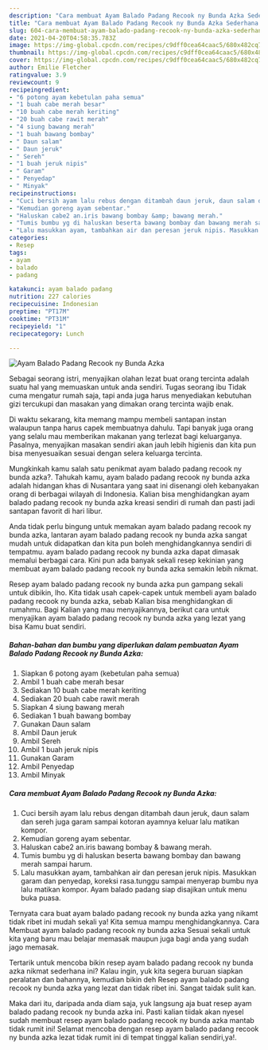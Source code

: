 ```yaml
---
description: "Cara membuat Ayam Balado Padang Recook ny Bunda Azka Sederhana Untuk Jualan"
title: "Cara membuat Ayam Balado Padang Recook ny Bunda Azka Sederhana Untuk Jualan"
slug: 604-cara-membuat-ayam-balado-padang-recook-ny-bunda-azka-sederhana-untuk-jualan
date: 2021-04-20T04:58:35.783Z
image: https://img-global.cpcdn.com/recipes/c9dff0cea64caac5/680x482cq70/ayam-balado-padang-recook-ny-bunda-azka-foto-resep-utama.jpg
thumbnail: https://img-global.cpcdn.com/recipes/c9dff0cea64caac5/680x482cq70/ayam-balado-padang-recook-ny-bunda-azka-foto-resep-utama.jpg
cover: https://img-global.cpcdn.com/recipes/c9dff0cea64caac5/680x482cq70/ayam-balado-padang-recook-ny-bunda-azka-foto-resep-utama.jpg
author: Emilie Fletcher
ratingvalue: 3.9
reviewcount: 9
recipeingredient:
- "6 potong ayam kebetulan paha semua"
- "1 buah cabe merah besar"
- "10 buah cabe merah keriting"
- "20 buah cabe rawit merah"
- "4 siung bawang merah"
- "1 buah bawang bombay"
- " Daun salam"
- " Daun jeruk"
- " Sereh"
- "1 buah jeruk nipis"
- " Garam"
- " Penyedap"
- " Minyak"
recipeinstructions:
- "Cuci bersih ayam lalu rebus dengan ditambah daun jeruk, daun salam dan sereh juga garam sampai kotoran ayamnya keluar lalu matikan kompor."
- "Kemudian goreng ayam sebentar."
- "Haluskan cabe2 an.iris bawang bombay &amp; bawang merah."
- "Tumis bumbu yg di haluskan beserta bawang bombay dan bawang merah sampai harum."
- "Lalu masukkan ayam, tambahkan air dan peresan jeruk nipis. Masukkan garam dan penyedap, koreksi rasa.tunggu sampai menyerap bumbu nya lalu matikan kompor. Ayam balado padang siap disajikan untuk menu buka puasa."
categories:
- Resep
tags:
- ayam
- balado
- padang

katakunci: ayam balado padang 
nutrition: 227 calories
recipecuisine: Indonesian
preptime: "PT17M"
cooktime: "PT31M"
recipeyield: "1"
recipecategory: Lunch

---
```



![Ayam Balado Padang Recook ny Bunda Azka](https://img-global.cpcdn.com/recipes/c9dff0cea64caac5/680x482cq70/ayam-balado-padang-recook-ny-bunda-azka-foto-resep-utama.jpg)

Sebagai seorang istri, menyajikan olahan lezat buat orang tercinta adalah suatu hal yang memuaskan untuk anda sendiri. Tugas seorang ibu Tidak cuma mengatur rumah saja, tapi anda juga harus menyediakan kebutuhan gizi tercukupi dan masakan yang dimakan orang tercinta wajib enak.

Di waktu  sekarang, kita memang mampu membeli santapan instan walaupun tanpa harus capek membuatnya dahulu. Tapi banyak juga orang yang selalu mau memberikan makanan yang terlezat bagi keluarganya. Pasalnya, menyajikan masakan sendiri akan jauh lebih higienis dan kita pun bisa menyesuaikan sesuai dengan selera keluarga tercinta. 



Mungkinkah kamu salah satu penikmat ayam balado padang recook ny bunda azka?. Tahukah kamu, ayam balado padang recook ny bunda azka adalah hidangan khas di Nusantara yang saat ini disenangi oleh kebanyakan orang di berbagai wilayah di Indonesia. Kalian bisa menghidangkan ayam balado padang recook ny bunda azka kreasi sendiri di rumah dan pasti jadi santapan favorit di hari libur.

Anda tidak perlu bingung untuk memakan ayam balado padang recook ny bunda azka, lantaran ayam balado padang recook ny bunda azka sangat mudah untuk didapatkan dan kita pun boleh menghidangkannya sendiri di tempatmu. ayam balado padang recook ny bunda azka dapat dimasak memalui berbagai cara. Kini pun ada banyak sekali resep kekinian yang membuat ayam balado padang recook ny bunda azka semakin lebih nikmat.

Resep ayam balado padang recook ny bunda azka pun gampang sekali untuk dibikin, lho. Kita tidak usah capek-capek untuk membeli ayam balado padang recook ny bunda azka, sebab Kalian bisa menghidangkan di rumahmu. Bagi Kalian yang mau menyajikannya, berikut cara untuk menyajikan ayam balado padang recook ny bunda azka yang lezat yang bisa Kamu buat sendiri.

<!--inarticleads1-->

##### Bahan-bahan dan bumbu yang diperlukan dalam pembuatan Ayam Balado Padang Recook ny Bunda Azka:

1. Siapkan 6 potong ayam (kebetulan paha semua)
1. Ambil 1 buah cabe merah besar
1. Sediakan 10 buah cabe merah keriting
1. Sediakan 20 buah cabe rawit merah
1. Siapkan 4 siung bawang merah
1. Sediakan 1 buah bawang bombay
1. Gunakan  Daun salam
1. Ambil  Daun jeruk
1. Ambil  Sereh
1. Ambil 1 buah jeruk nipis
1. Gunakan  Garam
1. Ambil  Penyedap
1. Ambil  Minyak




<!--inarticleads2-->

##### Cara membuat Ayam Balado Padang Recook ny Bunda Azka:

1. Cuci bersih ayam lalu rebus dengan ditambah daun jeruk, daun salam dan sereh juga garam sampai kotoran ayamnya keluar lalu matikan kompor.
1. Kemudian goreng ayam sebentar.
1. Haluskan cabe2 an.iris bawang bombay &amp; bawang merah.
1. Tumis bumbu yg di haluskan beserta bawang bombay dan bawang merah sampai harum.
1. Lalu masukkan ayam, tambahkan air dan peresan jeruk nipis. Masukkan garam dan penyedap, koreksi rasa.tunggu sampai menyerap bumbu nya lalu matikan kompor. Ayam balado padang siap disajikan untuk menu buka puasa.




Ternyata cara buat ayam balado padang recook ny bunda azka yang nikamt tidak ribet ini mudah sekali ya! Kita semua mampu menghidangkannya. Cara Membuat ayam balado padang recook ny bunda azka Sesuai sekali untuk kita yang baru mau belajar memasak maupun juga bagi anda yang sudah jago memasak.

Tertarik untuk mencoba bikin resep ayam balado padang recook ny bunda azka nikmat sederhana ini? Kalau ingin, yuk kita segera buruan siapkan peralatan dan bahannya, kemudian bikin deh Resep ayam balado padang recook ny bunda azka yang lezat dan tidak ribet ini. Sangat taidak sulit kan. 

Maka dari itu, daripada anda diam saja, yuk langsung aja buat resep ayam balado padang recook ny bunda azka ini. Pasti kalian tiidak akan nyesel sudah membuat resep ayam balado padang recook ny bunda azka mantab tidak rumit ini! Selamat mencoba dengan resep ayam balado padang recook ny bunda azka lezat tidak rumit ini di tempat tinggal kalian sendiri,ya!.

